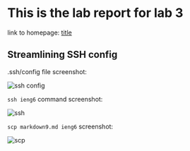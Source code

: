 # This is the lab report for lab 3

  link to homepage: [title](https://yangwestyyy21.github.io/cse15l-lab-reports/index.html)
  
## Streamlining SSH config

.ssh/config file screenshot:

![ssh config](https://user-images.githubusercontent.com/33038975/153534097-fb5c5489-c5ba-4054-be62-cfc949944d5a.png)

```ssh ieng6``` command screenshot:

![ssh](https://user-images.githubusercontent.com/33038975/153534103-a41aa1ca-afaf-4a59-ac31-2acad14dfae3.png)

```scp markdown9.md ieng6``` screenshot: 

![scp](https://user-images.githubusercontent.com/33038975/153534110-5abf67b9-f4af-44b7-a831-ba5ae868b446.png)

